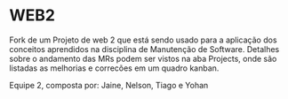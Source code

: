 # WEB2
Fork de um Projeto de web 2 que está sendo usado para a aplicação dos conceitos aprendidos na disciplina de Manutenção de Software.
Detalhes sobre o andamento das MRs podem ser vistos na aba Projects, onde são listadas as melhorias e correcões em um quadro kanban.

Equipe 2, composta por: Jaine, Nelson, Tiago e Yohan
